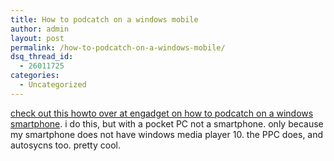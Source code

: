 ```yaml
---
title: How to podcatch on a windows mobile
author: admin
layout: post
permalink: /how-to-podcatch-on-a-windows-mobile/
dsq_thread_id:
  - 26011725
categories:
  - Uncategorized
---
```

[check out this howto over at engadget on how to podcatch on a windows smartphone][1]. i do this, but with a pocket PC not a smartphone. only because my smartphone does not have windows media player 10. the PPC does, and autosycns too. pretty cool.

 [1]: http://www.engadget.com/entry/1234000390023915/